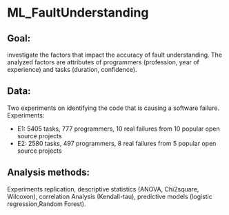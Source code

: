 # ML_FaultUnderstanding

## Goal: 
investigate the factors that impact the accuracy of fault understanding. The analyzed factors are attributes of programmers (profession, year of experience) and tasks (duration, confidence).

## Data: 
Two experiments on identifying the code that is causing a software failure. 
Experiments:
* E1: 5405 tasks, 777 programmers, 10 real failures from 10 popular open source projects
* E2: 2580 tasks, 497 programmers, 8 real failures from 5 popular open source projects

## Analysis methods:
Experiments replication, descriptive statistics (ANOVA, Chi2square, Wilcoxon), correlation Analysis (Kendall-tau), predictive models (logistic regression,Random Forest). 
